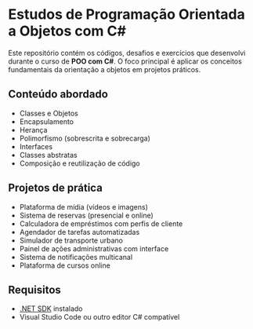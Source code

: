 #  Estudos de Programação Orientada a Objetos com C#

Este repositório contém os códigos, desafios e exercícios que desenvolvi durante o curso de **POO com C#**. O foco principal é aplicar os conceitos fundamentais da orientação a objetos em projetos práticos.

##  Conteúdo abordado

-  Classes e Objetos  
-  Encapsulamento  
-  Herança  
-  Polimorfismo (sobrescrita e sobrecarga)  
-  Interfaces  
-  Classes abstratas  
-  Composição e reutilização de código  

##  Projetos de prática

-  Plataforma de mídia (vídeos e imagens)  
-  Sistema de reservas (presencial e online)  
-  Calculadora de empréstimos com perfis de cliente  
-  Agendador de tarefas automatizadas  
-  Simulador de transporte urbano  
-  Painel de ações administrativas com interface  
-  Sistema de notificações multicanal  
-  Plataforma de cursos online

## Requisitos

- [.NET SDK](https://dotnet.microsoft.com/) instalado  
- Visual Studio Code ou outro editor C# compatível

